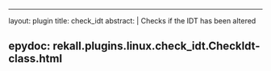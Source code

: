 
---
layout: plugin
title: check_idt
abstract: |
     Checks if the IDT has been altered 

epydoc: rekall.plugins.linux.check_idt.CheckIdt-class.html
---
